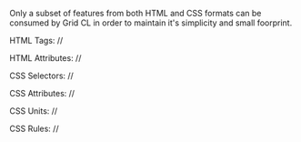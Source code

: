 Only a subset of features from both HTML and CSS formats can be consumed by Grid CL in order to maintain it's simplicity and small foorprint.

HTML Tags:
//

HTML Attributes:
//

CSS Selectors:
//

CSS Attributes:
//

CSS Units:
//

CSS Rules:
//
